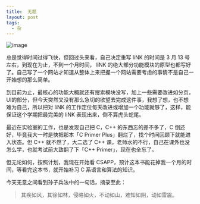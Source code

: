 ```yaml
---
title:  无题
layout: post
tags:
  - 杂
---
```


![image](http://pic.yupoo.com/hanapp/DDgweQ2u/custom.jpg)

总是觉得时间过得飞快，但回过头来看，自己决定重写 liNK 的时间是 3 月 13 号左右，到现在为止，不到一个月时间， liNK 的绝大部分功能模块的原型也都写好了。自己写了一个网站才知道从整体上来把握一个网站需要考虑的事情不是自己一开始想的那么简单。

到目前为止，最核心的功能大概就还有搜索模块没写，加上一些需要改进如分页，UI的部分，但今天突然又没有那么急切的欲望去完成这件事，我想了想，也不想难为自己，所以把对 liNK 的工作定位每天改进或增加一个功能就够了，这样，能保证这个学期把最完美的 liNK 表现出来，倒不算虎头蛇尾。

最近在实验室的工作，也是发现自己把 C，C++ 的东西忘的差不多了，C 倒还好，毕竟我大一时是快把那本「C Primer Plus」翻烂了，找个时间回顾下就能进入状态。但 C++ 就不然了，大二选了 C++ 课，老师水的不行，自己在课外也没怎么学，也就考试前大致翻了下「C++ Primer」，现在也全忘了。

但无论如何，按照计划，我现在开始看 CSAPP，预计这本书能花掉我一个月的时间，等看完这本书，就开始补习 C 系语言和算法的知识。

今天无意之间看到孙子兵法中的一句话，摘录至此：
>其疾如风，其徐如林，侵略如火，不动如山，难知如阴，动如雷震。